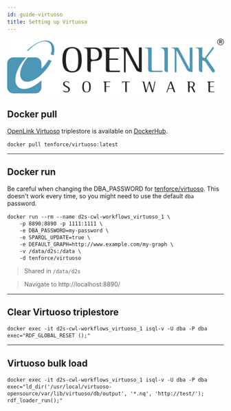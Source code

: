 ```yaml
---
id: guide-virtuoso
title: Setting up Virtuoso
---
```


[![OpenLink Virtuoso](/img/openlink-virtuoso.png)](https://virtuoso.openlinksw.com/)



## Docker pull

[OpenLink Virtuoso](https://virtuoso.openlinksw.com/) triplestore is available on [DockerHub](https://hub.docker.com/r/tenforce/virtuoso).

```shell
docker pull tenforce/virtuoso:latest
```

---

## Docker run

Be careful when changing the DBA_PASSWORD for [tenforce/virtuoso](tenforce/virtuoso). This doesn't work every time, so you might need to use the default `dba` password.

```shell
docker run --rm --name d2s-cwl-workflows_virtuoso_1 \
    -p 8890:8890 -p 1111:1111 \
    -e DBA_PASSWORD=my-password \
    -e SPARQL_UPDATE=true \
    -e DEFAULT_GRAPH=http://www.example.com/my-graph \
    -v /data/d2s:/data \
    -d tenforce/virtuoso
```

> Shared in `/data/d2s`

> Navigate to http://localhost:8890/

---

## Clear Virtuoso triplestore

```shell
docker exec -it d2s-cwl-workflows_virtuoso_1 isql-v -U dba -P dba exec="RDF_GLOBAL_RESET ();"
```

---

## Virtuoso bulk load

```shell
docker exec -it d2s-cwl-workflows_virtuoso_1 isql-v -U dba -P dba exec="ld_dir('/usr/local/virtuoso-opensource/var/lib/virtuoso/db/output', '*.nq', 'http://test/'); rdf_loader_run();"
```
